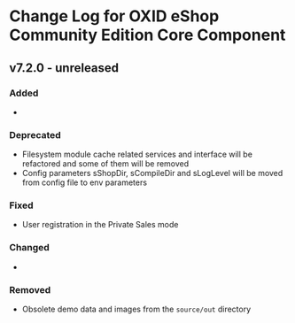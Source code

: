 # Change Log for OXID eShop Community Edition Core Component

## v7.2.0 - unreleased

### Added
- 

### Deprecated
- Filesystem module cache related services and interface will be refactored and some of them will be removed
- Config parameters sShopDir, sCompileDir and sLogLevel will be moved from config file to env parameters

### Fixed
- User registration in the Private Sales mode

### Changed
-  

### Removed
- Obsolete demo data and images from the `source/out` directory
